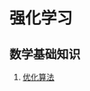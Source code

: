 # 强化学习
## 数学基础知识

1. [优化算法](https://github.com/EricDoug/RL/blob/master/math/%E4%BC%98%E5%8C%96%E7%AE%97%E6%B3%95.ipynb)
